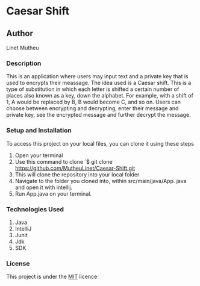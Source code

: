 # Caesar Shift

## Author

Linet Mutheu

### Description

This is an application where users may input text and a private key that is used to encrypts their meassage. The idea used is a Caesar shift. This is a type of substitution in which each letter is shifted a certain number of places also known as a key, down the alphabet. For example, with a shift of 1, A would be replaced by B, B would become C, and so on.
Users can choose between encrypting and decrypting, enter their message and private key, see the encrypted message and further decrypt the message.

### Setup and Installation

To access this project on your local files, you can clone it using these steps

1. Open your terminal
2. Use this command to clone `$ git clone
   https://github.com/MutheuLinet/Caesar-Shift.git
3. This will clone the repository into your local folder
4. Navigate to the folder you cloned into, within src/main/java/App. java and open it with intellij.
5. Run App.java on your terminal.

### Technologies Used

1. Java
2. IntelliJ
3. Junit
4. Jdk
5. SDK

### License

This project is under the [MIT](LICENSE) licence
